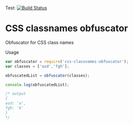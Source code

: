 Test: [![Build Status](https://travis-ci.org/anyxem/css-classnames-obfuscator.svg?branch=master)](https://travis-ci.org/anyxem/css-classnames-obfuscator)

# CSS classnames obfuscator
Obfuscator for CSS class names

Usage
```javascript
var obfuscator = require('css-classnames-obfuscator');
var classes = ['asd','fgh'];

obfuscatedList = obfuscator(classes);

console.log(obfuscatedList);

/* output
{
asd: 'a',
fgh: 'b'
}
*/
```

